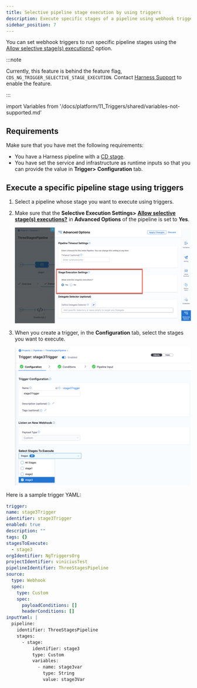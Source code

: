 ```yaml
---
title: Selective pipeline stage execution by using triggers
description: Execute specific stages of a pipeline using webhook triggers
sidebar_position: 7
---
```


You can set webhook triggers to run specific pipeline stages using the [Allow selective stage(s) executions?](/docs/platform/pipelines/run-specific-stage-in-pipeline/) option. 

:::note

Currently, this feature is behind the feature flag, `CDS_NG_TRIGGER_SELECTIVE_STAGE_EXECUTION`. Contact [Harness Support](mailto:support@harness.io) to enable the feature.

:::

import Variables from '/docs/platform/11_Triggers/shared/variables-not-supported.md'

<Variables />

## Requirements

Make sure that you have met the following requirements:
* You have a Harness pipeline with a [CD stage](/docs/continuous-delivery/onboard-cd/cd-concepts/cd-pipeline-basics).
* You have set the service and infrastructure as runtime inputs so that you can provide the value in **Trigger>** **Configuration** tab.

## Execute a specific pipeline stage using triggers

1. Select a pipeline whose stage you want to execute using triggers.
2. Make sure that the **Selective Execution Settings>** **[Allow selective stage(s) executions?](/docs/platform/pipelines/run-specific-stage-in-pipeline/)** in **Advanced Options** of the pipeline is set to **Yes**.
   
    ![](./static/selective-stage-execution.png)

3. When you create a trigger, in the **Configuration** tab, select the stages you want to execute.
   
   ![](./static/select-stage-to-execute.png)
  
  Here is a sample trigger YAML: 
  
  ```yaml
  trigger:
  name: stage3Trigger
  identifier: stage3Trigger
  enabled: true
  description: ""
  tags: {}
  stagesToExecute:
    - stage3
  orgIdentifier: NgTriggersOrg
  projectIdentifier: viniciusTest
  pipelineIdentifier: ThreeStagesPipeline
  source:
    type: Webhook
    spec:
      type: Custom
      spec:
        payloadConditions: []
        headerConditions: []
  inputYaml: |
    pipeline:
      identifier: ThreeStagesPipeline
      stages:
        - stage:
            identifier: stage3
            type: Custom
            variables:
              - name: stage3var
                type: String
                value: stage3Var

  ```